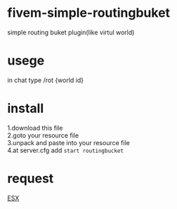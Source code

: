 # fivem-simple-routingbuket
simple routing buket plugin(like virtul world)
# usege
in chat type /rot {world id}
# install
1.download this file <br/>
2.goto your resource file <br/>
3.unpack and paste into your resource file<br/>
4.at server.cfg add  ```start routingbucket ```
# request
[ESX](https://github.com/esx-framework/es_extended/tree/v1-final)
